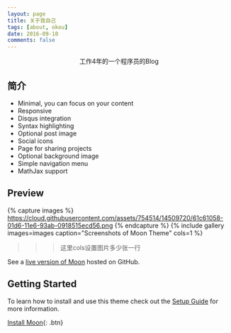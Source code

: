 ```yaml
---
layout: page
title: 关于我自己
tags: [about, okou]
date: 2016-09-10
comments: false
---
```

    
<center>工作4年的一个程序员的Blog</center>

## 简介
* Minimal, you can focus on your content
* Responsive
* Disqus integration
* Syntax highlighting
* Optional post image
* Social icons
* Page for sharing projects
* Optional background image
* Simple navigation menu
* MathJax support

## Preview

{% capture images %}
    https://cloud.githubusercontent.com/assets/754514/14509720/61c61058-01d6-11e6-93ab-0918515ecd56.png
{% endcapture %}
{% include gallery images=images caption="Screenshots of Moon Theme" cols=1 %}
>>>这里cols设置图片多少张一行

See a [live version of Moon](http://taylantatli.github.io/Moon) hosted on GitHub.

## Getting Started

To learn how to install and use this theme check out the [Setup Guide](http://taylantatli.me/Moon/moon-theme/) for more information.
      
[Install Moon](https://github.com/TaylanTatli/Moon){: .btn}

